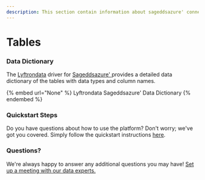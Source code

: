 ```yaml
---
description: This section contain information about sageddsazure' connector tables information
---
```


# Tables

### Data Dictionary

The [Lyftrondata](https://www.lyftrondata.com/) driver for [Sageddsazure'](None/)[ ](https://www.lyftrondata.com/integration/sageddsazure'/)provides a detailed data dictionary of the tables with data types and column names.

{% embed url="None" %}
Lyftrondata Sageddsazure' Data Dictionary
{% endembed %}

### Quickstart Steps

Do you have questions about how to use the platform? Don't worry; we've got you covered. Simply follow the quickstart instructions [here](../README.md).

### Questions? <a href="#questions" id="questions"></a>

We're always happy to answer any additional questions you may have! [Set up a meeting with our data experts.](https://www.lyftrondata.com/book-a-meeting/)

